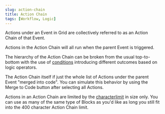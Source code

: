 ```yaml
---
slug: action-chain
title: Action Chain
tags: [Workflow, Logic]
---
```


Actions under an Event in Grid are collectively referred to as an Action Chain of that Event.

Actions in the Action Chain will all run when the parent Event is triggered.

The hierarchy of the Action Chain can be broken from the usual top-to-bottom with the use of [conditions](/category/conditions) introducing different outcomes based on logic operators.

The Action Chain itself if just the whole list of Actions under the parent Event "merged into code". You can simulate this behavior by using the Merge to Code button after selecting all Actions.

Actions in an Action Chain are limited by the [characterlimit](../wiki/char-limit) in size only. You can use as many of the same type of Blocks as you'd like as long you still fit into the 400 character Action Chain limit.

